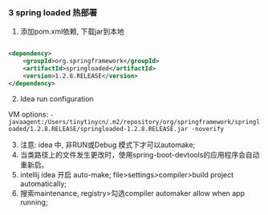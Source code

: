 ### 3 spring loaded 热部署

1. 添加pom.xml依赖, 下载jar到本地

```xml

<dependency>
    <groupId>org.springframework</groupId>
    <artifactId>springloaded</artifactId>
    <version>1.2.8.RELEASE</version>
</dependency>

```

2. Idea run configuration

VM
options: `-javaagent:/Users/tinytinycn/.m2/repository/org/springframework/springloaded/1.2.8.RELEASE/springloaded-1.2.8.RELEASE.jar -noverify`

3. 注意: idea 中, 非RUN或Debug 模式下才可以automake;
4. 当类路径上的文件发生更改时，使用spring-boot-devtools的应用程序会自动重新启。
5. intellij idea 开启 auto-make; file>settings>compiler>build project automatically;
6. 搜索maintenance, registry>勾选compiler automaker allow when app running;
